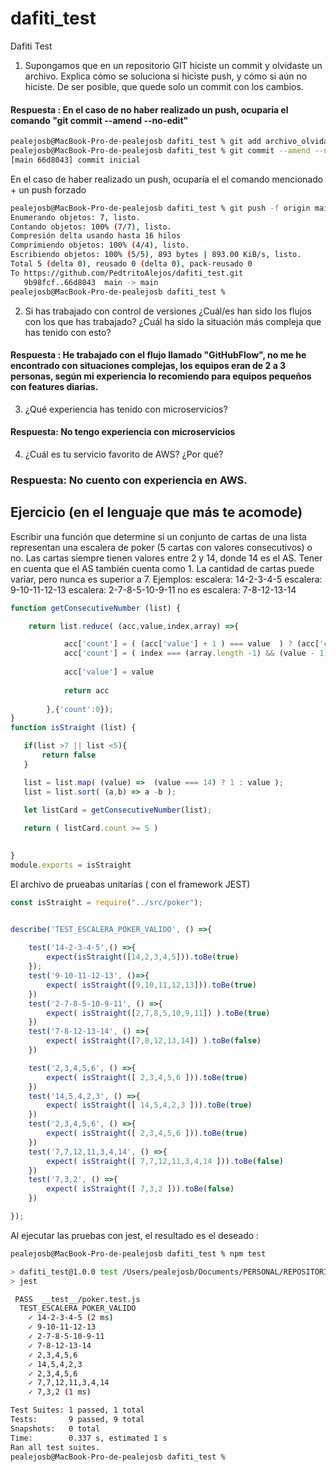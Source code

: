 # dafiti_test
Dafiti Test 

1. Supongamos que en un repositorio GIT hiciste un commit y olvidaste un archivo.
Explica cómo se soluciona si hiciste push, y cómo si aún no hiciste. De ser posible,
que quede solo un commit con los cambios.

#### Respuesta : En el caso de no haber realizado un push, ocuparía el comando "git commit --amend --no-edit"


```bash
pealejosb@MacBook-Pro-de-pealejosb dafiti_test % git add archivo_olvidado.js 
pealejosb@MacBook-Pro-de-pealejosb dafiti_test % git commit --amend --no-edit
[main 66d8043] commit inicial

```

En el caso de haber realizado un push, ocuparía el el comando mencionado + un push forzado 

```bash
pealejosb@MacBook-Pro-de-pealejosb dafiti_test % git push -f origin main       
Enumerando objetos: 7, listo.
Contando objetos: 100% (7/7), listo.
Compresión delta usando hasta 16 hilos
Comprimiendo objetos: 100% (4/4), listo.
Escribiendo objetos: 100% (5/5), 893 bytes | 893.00 KiB/s, listo.
Total 5 (delta 0), reusado 0 (delta 0), pack-reusado 0
To https://github.com/PedtritoAlejos/dafiti_test.git
   9b98fcf..66d8043  main -> main
pealejosb@MacBook-Pro-de-pealejosb dafiti_test % 

```

2. Si has trabajado con control de versiones ¿Cuál/es han sido los flujos con los que
has trabajado? ¿Cuál ha sido la situación más compleja que has tenido con esto?

#### Respuesta : He trabajado con el flujo llamado "GitHubFlow", no me he encontrado con situaciones complejas, los equipos eran de 2 a 3 personas, según mi experiencia lo recomiendo para equipos pequeños con features diarias.

3. ¿Qué experiencia has tenido con microservicios?

#### Respuesta: No tengo experiencia con microservicios

4. ¿Cuál es tu servicio favorito de AWS? ¿Por qué?
### Respuesta: No cuento con experiencia en AWS.

## Ejercicio (en el lenguaje que más te acomode)
Escribir una función que determine si un conjunto de cartas de una lista representan una
escalera de poker (5 cartas con valores consecutivos) o no.
Las cartas siempre tienen valores entre 2 y 14, donde 14 es el AS.
Tener en cuenta que el AS también cuenta como 1.
La cantidad de cartas puede variar, pero nunca es superior a 7.
Ejemplos:
escalera: 14-2-3-4-5
escalera: 9-10-11-12-13
escalera: 2-7-8-5-10-9-11
no es escalera: 7-8-12-13-14

```javascript
function getConsecutiveNumber (list) {

    return list.reduce( (acc,value,index,array) =>{

            acc['count'] = ( (acc['value'] + 1 ) === value  ) ? (acc['count'] + 1 ) : acc['count']
            acc['count'] = ( index === (array.length -1) && (value - 1) == acc['value']  ) ? (acc['count'] + 1 ) :  acc['count']
            
            acc['value'] = value
        
            return acc
            
        },{'count':0});
}
function isStraight (list) {

   if(list >7 || list <5){
       return false
   }

   list = list.map( (value) =>  (value === 14) ? 1 : value );
   list = list.sort( (a,b) => a -b );
   
   let listCard = getConsecutiveNumber(list);

   return ( listCard.count >= 5 )
    

}
module.exports = isStraight

```

El archivo de prueabas unitarias ( con el framework JEST)

```javascript
const isStraight = require("../src/poker");


describe('TEST_ESCALERA_POKER_VALIDO', () =>{
    
    test('14-2-3-4-5',() =>{
        expect(isStraight([14,2,3,4,5])).toBe(true)
    });
    test('9-10-11-12-13', ()=>{
        expect( isStraight([9,10,11,12,13])).toBe(true)
    })
    test('2-7-8-5-10-9-11', () =>{
        expect( isStraight([2,7,8,5,10,9,11]) ).toBe(true)
    })
    test('7-8-12-13-14', () =>{
        expect( isStraight([7,8,12,13,14]) ).toBe(false)
    })

    test('2,3,4,5,6', () =>{
        expect( isStraight([ 2,3,4,5,6 ])).toBe(true)
    })
    test('14,5,4,2,3', () =>{
        expect( isStraight([ 14,5,4,2,3 ])).toBe(true)
    })
    test('2,3,4,5,6', () =>{
        expect( isStraight([ 2,3,4,5,6 ])).toBe(true)
    })
    test('7,7,12,11,3,4,14', () =>{
        expect( isStraight([ 7,7,12,11,3,4,14 ])).toBe(false)
    })
    test('7,3,2', () =>{
        expect( isStraight([ 7,3,2 ])).toBe(false)
    })

});


```

Al ejecutar las pruebas con jest, el resultado es el deseado :

```bash
pealejosb@MacBook-Pro-de-pealejosb dafiti_test % npm test

> dafiti_test@1.0.0 test /Users/pealejosb/Documents/PERSONAL/REPOSITORIOS/dafiti_test
> jest

 PASS  __test__/poker.test.js
  TEST_ESCALERA_POKER_VALIDO
    ✓ 14-2-3-4-5 (2 ms)
    ✓ 9-10-11-12-13
    ✓ 2-7-8-5-10-9-11
    ✓ 7-8-12-13-14
    ✓ 2,3,4,5,6
    ✓ 14,5,4,2,3
    ✓ 2,3,4,5,6
    ✓ 7,7,12,11,3,4,14
    ✓ 7,3,2 (1 ms)

Test Suites: 1 passed, 1 total
Tests:       9 passed, 9 total
Snapshots:   0 total
Time:        0.337 s, estimated 1 s
Ran all test suites.
pealejosb@MacBook-Pro-de-pealejosb dafiti_test % 

```